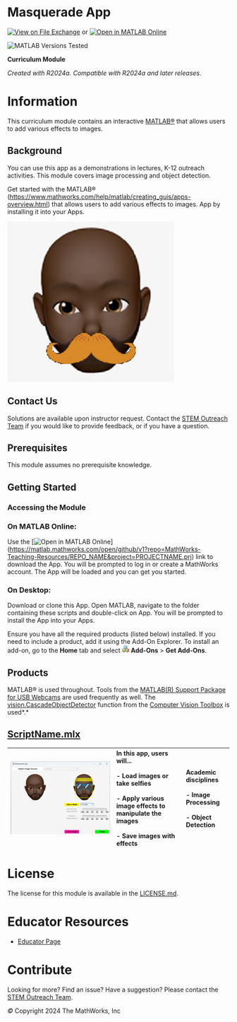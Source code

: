 
# Masquerade App

[![View on File Exchange](https://www.mathworks.com/matlabcentral/images/matlab-file-exchange.svg)](https://www.mathworks.com/matlabcentral/fileexchange/XXXXX-PROJECTNAME) or [![Open in MATLAB Online](https://www.mathworks.com/images/responsive/global/open-in-matlab-online.svg)](https://matlab.mathworks.com/open/github/v1?repo=MathWorks-Teaching-Resources/masquerade-App&project=masquerade-app.prj)

![MATLAB Versions Tested](https://img.shields.io/endpoint?url=https%3A%2F%2Fraw.githubusercontent.com%2FMathWorks-Teaching-Resources%2Fmasquerade-App%2Frelease%2FImages%2FTestedWith.json)

**Curriculum Module**

_Created with R2024a. Compatible with R2024a and later releases._

# Information

This curriculum module contains an interactive [MATLAB®](https://www.mathworks.com/help/matlab/creating_guis/apps-overview.html) that allows users to add various effects to images.


## Background

You can use this app as a demonstrations in lectures, K\-12 outreach activities. This module covers image processing and object detection.


 Get started with the MATLAB® (https://www.mathworks.com/help/matlab/creating_guis/apps-overview.html) that allows users to add various effects to images.
 App by installing it into your Apps. 


![image_0.png](Images/image_0.png)

## Contact Us

Solutions are available upon instructor request. Contact the [STEM Outreach Team](http://stemoutreach@groups.mathworks.com) if you would like to provide feedback, or if you have a question.


## Prerequisites

This module assumes no prerequisite knowledge.


## Getting Started
### Accessing the Module
### **On MATLAB Online:**

Use the [![Open in MATLAB Online](https://www.mathworks.com/images/responsive/global/open-in-matlab-online.svg)] (https://matlab.mathworks.com/open/github/v1?repo=MathWorks-Teaching-Resources/REPO_NAME&project=PROJECTNAME.prj)  link to download the App. You will be prompted to log in or create a MathWorks account. The App will be loaded and you can get you started.

### **On Desktop:**

Download or clone this App. Open MATLAB, navigate to the folder containing these scripts and double\-click on App. You will be prompted to install the App into your Apps. 


Ensure you have all the required products (listed below) installed. If you need to include a product, add it using the Add\-On Explorer. To install an add\-on, go to the **Home** tab and select  ![image_2.png](Images/image_2.png) **Add-Ons** > **Get Add-Ons**. 


## Products

MATLAB® is used throughout. Tools from the [MATLAB(R) Support Package for USB Webcams](https://www.mathworks.com/matlabcentral/fileexchange/45182-matlab-support-package-for-usb-webcams?s_tid=srchtitle_support_results_1_webcam%20support%20package) are used frequently as well. The [vision.CascadeObjectDetector](https://www.mathworks.com/help/vision/ref/vision.cascadeobjectdetector-system-object.html) function from the  [Computer Vision Toolbox](https://www.mathworks.com/help/vision/index.html?s_tid=hc_product_card) is used*.*

## [**ScriptName.mlx**](ScriptName.mlx) 
| ![image_3.png](Images/image_3.png) <br>  | **In this app, users will...** <br> <br>-  Load images or take selfies <br> <br>-  Apply various image effects to manipulate the images <br> <br>-  Save images with effects <br>  | **Academic disciplines** <br> <br>-  Image Processing <br> <br>-  Object Detection <br>   |
| :-- | :-- | :-- |

# License

The license for this module is available in the [LICENSE.md](https://github.com/MathWorks-Teaching-Resources/masquerade-App/blob/release/LICENSE.md).

# Educator Resources
-  [Educator Page](https://www.mathworks.com/academia/educators.html) 

# Contribute 

Looking for more? Find an issue? Have a suggestion? Please contact the [STEM Outreach Team](http://stemoutreach@groups.mathworks.com). 


 *©* Copyright 2024 The MathWorks, Inc



